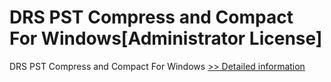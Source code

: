 # DRS PST Compress and Compact For Windows[Administrator License]
DRS PST Compress and Compact For Windows
[>> Detailed information](https://secure.shareit.com/shareit/product.html?productid=301004400&affiliateid=200057808)